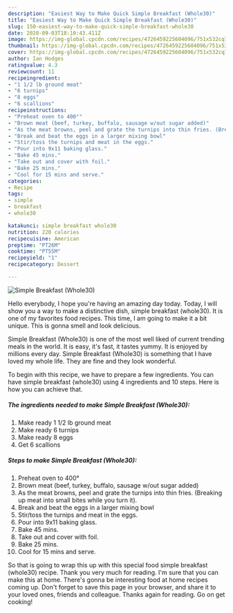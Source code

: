 ```yaml
---
description: "Easiest Way to Make Quick Simple Breakfast (Whole30)"
title: "Easiest Way to Make Quick Simple Breakfast (Whole30)"
slug: 150-easiest-way-to-make-quick-simple-breakfast-whole30
date: 2020-09-03T18:10:43.411Z
image: https://img-global.cpcdn.com/recipes/4726459225604096/751x532cq70/simple-breakfast-whole30-recipe-main-photo.jpg
thumbnail: https://img-global.cpcdn.com/recipes/4726459225604096/751x532cq70/simple-breakfast-whole30-recipe-main-photo.jpg
cover: https://img-global.cpcdn.com/recipes/4726459225604096/751x532cq70/simple-breakfast-whole30-recipe-main-photo.jpg
author: Ian Hodges
ratingvalue: 4.3
reviewcount: 11
recipeingredient:
- "1 1/2 lb ground meat"
- "6 turnips"
- "8 eggs"
- "6 scallions"
recipeinstructions:
- "Preheat oven to 400°"
- "Brown meat (beef, turkey, buffalo, sausage w/out sugar added)"
- "As the meat browns, peel and grate the turnips into thin fries. (Breaking up meat into small bites while you turn it)."
- "Break and beat the eggs in a larger mixing bowl"
- "Stir/toss the turnips and meat in the eggs."
- "Pour into 9x11 baking glass."
- "Bake 45 mins."
- "Take out and cover with foil."
- "Bake 25 mins."
- "Cool for 15 mins and serve."
categories:
- Recipe
tags:
- simple
- breakfast
- whole30

katakunci: simple breakfast whole30 
nutrition: 220 calories
recipecuisine: American
preptime: "PT26M"
cooktime: "PT55M"
recipeyield: "1"
recipecategory: Dessert

---
```



![Simple Breakfast (Whole30)](https://img-global.cpcdn.com/recipes/4726459225604096/751x532cq70/simple-breakfast-whole30-recipe-main-photo.jpg)

Hello everybody, I hope you're having an amazing day today. Today, I will show you a way to make a distinctive dish, simple breakfast (whole30). It is one of my favorites food recipes. This time, I am going to make it a bit unique. This is gonna smell and look delicious.

Simple Breakfast (Whole30) is one of the most well liked of current trending meals in the world. It is easy, it's fast, it tastes yummy. It is enjoyed by millions every day. Simple Breakfast (Whole30) is something that I have loved my whole life. They are fine and they look wonderful.




To begin with this recipe, we have to prepare a few ingredients. You can have simple breakfast (whole30) using 4 ingredients and 10 steps. Here is how you can achieve that.

##### The ingredients needed to make Simple Breakfast (Whole30):

1. Make ready 1 1/2 lb ground meat
1. Make ready 6 turnips
1. Make ready 8 eggs
1. Get 6 scallions




##### Steps to make Simple Breakfast (Whole30):

1. Preheat oven to 400°
1. Brown meat (beef, turkey, buffalo, sausage w/out sugar added)
1. As the meat browns, peel and grate the turnips into thin fries. (Breaking up meat into small bites while you turn it).
1. Break and beat the eggs in a larger mixing bowl
1. Stir/toss the turnips and meat in the eggs.
1. Pour into 9x11 baking glass.
1. Bake 45 mins.
1. Take out and cover with foil.
1. Bake 25 mins.
1. Cool for 15 mins and serve.




So that is going to wrap this up with this special food simple breakfast (whole30) recipe. Thank you very much for reading. I'm sure that you can make this at home. There's gonna be interesting food at home recipes coming up. Don't forget to save this page in your browser, and share it to your loved ones, friends and colleague. Thanks again for reading. Go on get cooking!
